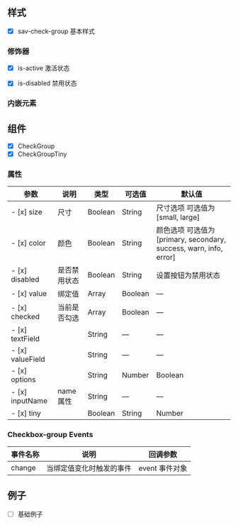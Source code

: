## 样式

- [x] sav-check-group 基本样式

### 修饰器
- [x] is-active 激活状态
- [x] is-disabled 禁用状态


### 内嵌元素



## 组件
- [x] CheckGroup
- [x] CheckGroupTiny

### 属性
| 参数              | 说明    | 类型      | 可选值       | 默认值   |
|----------        |-------- |---------- |-------------  |-------- |
- [x] size         | 尺寸   | 	Boolean | String   |   尺寸选项 可选值为 [small, large] |  false
- [x] color         |颜色   | 	Boolean | String   |   颜色选项 可选值为 [primary, secondary, success, warn, info, error] |  false
- [x] disabled     | 是否禁用状态    | Boolean | String   | 	设置按钮为禁用状态  | false   
- [x] value        | 绑定值   | 	Array | Boolean   |  — | —  | false   |
- [x] checked        | 当前是否勾选   | 	Array | Boolean   |  — | —  | false   |
- [x] textField       |    | String   |    — | —  |  text
- [x] valueField      |    | String   |    — | —  |  value
- [x] options        |    | 	String | Number | Boolean | Object | Array   |    — | —  |  
- [x] inputName     |  name 属性   | String   |    — | —  |  value
- [x] tiny          |    | Boolean | String | Number   |    — | —  |  value


### Checkbox-group Events
| 事件名称      | 说明    | 回调参数      |
|---------- |-------- |---------- |
| change  | 当绑定值变化时触发的事件 | event 事件对象 |


## 例子

- [ ] 基础例子 
